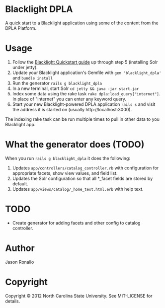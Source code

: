 # Blacklight DPLA

A quick start to a Blacklight application using some of the content from
the DPLA Platform.

# Usage

1. Follow the [Blacklight Quickstart guide](https://github.com/projectblacklight/blacklight/wiki/Quickstart)
  up through step 5 (installing Solr under jetty).
2. Update your Blacklight application's Gemfile with `gem 'blacklight_dpla'` 
  and `bundle install`
3. Run the generator `rails g blacklight_dpla`
4. In a new terminal, start Solr `cd jetty && java -jar start.jar`
5. Index some data using the rake task `rake dpla:load_query["internet"]`. In
  place of "internet" you can enter any keyword query.
6. Start your new Blacklight-powered DPLA application `rails s` and visit the
  address it is started on (usually http://localhost:3000).

The indexing rake task can be run multiple times to pull in other data to you 
Blacklight app.


# What the generator does (TODO)

When you run `rails g blacklight_dpla` it does the following:

1. Updates `app/controllers/catalog_controller.rb` with configuration for 
  appropriate facets, show view values, and field list.
2. Updates the Solr configuration so that all *_facet fields are stored by default.
3. Updates `app/views/catalog/_home_text.html.erb` with help text.

# TODO

- Create generator for adding facets and other config to catalog controller.

# Author

Jason Ronallo

# Copyright

Copyright © 2012 North Carolina State University. See MIT-LICENSE for details.
